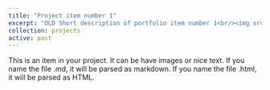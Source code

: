 ```yaml
---
title: "Project item number 1"
excerpt: "OLD Short description of portfolio item number 1<br/><img src='/images/500x300.png'>"
collection: projects
active: past
---
```


This is an item in your project. It can be have images or nice text. If you name the file .md, it will be parsed as markdown. If you name the file .html, it will be parsed as HTML. 
